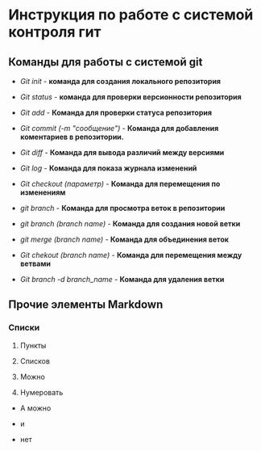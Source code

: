 # Инструкция по работе с системой контроля гит

## Команды для работы с системой git

* *Git init* - **команда для создания локального репозитория**

* *Git status* - **команда для проверки версионности репозитория**

* *Git add* - **Команда для проверки статуса репозитория**

* *Git commit (-m "сообщение")* - **Команда для добавления коментариев в репозитории.**

* *Git diff* - **Команда для вывода различий между версиями**

* *Git log* - **Команда для показа журнала изменений**

* *Git checkout (параметр)* - **Команда для перемещения по изменениям**

* *git branch* - **Команда для просмотра веток в репозитории**

* *git branch (branch name)* - **Команда для создания новой ветки**

* *git merge (branch name)* - **Команда для объединения веток**

* *Git chekout (branch name)* - **Команда для перемещения между ветвами**

* *Git branch -d branch_name* - **Команда для удаления ветки**

## Прочие элементы Markdown

### Списки

1. Пункты 

2. Списков 

3. Можно 

4. Нумеровать

* А можно

- и

+ нет

